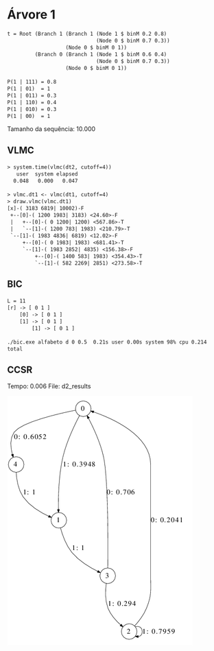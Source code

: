 Árvore 1
========

    t = Root (Branch 1 (Branch 1 (Node 1 $ binM 0.2 0.8)
                                 (Node 0 $ binM 0.7 0.3))
                       (Node 0 $ binM 0 1))
             (Branch 0 (Branch 1 (Node 1 $ binM 0.6 0.4)
                                 (Node 0 $ binM 0.7 0.3))
                       (Node 0 $ binM 0 1))
    
    P(1 | 111) = 0.8
    P(1 | 01)  = 1
    P(1 | 011) = 0.3 
    P(1 | 110) = 0.4
    P(1 | 010) = 0.3
    P(1 | 00)  = 1

Tamanho da sequência: 10.000

VLMC
-----

    > system.time(vlmc(dt2, cutoff=4))
       user  system elapsed 
      0.048   0.000   0.047 
    
    > vlmc.dt1 <- vlmc(dt1, cutoff=4)
    > draw.vlmc(vlmc.dt1)
    [x]-( 3183 6819| 10002)-F
     +--[0]-( 1200 1983| 3183) <24.60>-F
     |   +--[0]-( 0 1200| 1200) <567.86>-T
     |   `--[1]-( 1200 783| 1983) <210.79>-T
     `--[1]-( 1983 4836| 6819) <12.02>-F
         +--[0]-( 0 1983| 1983) <681.41>-T
         `--[1]-( 1983 2852| 4835) <156.38>-F
             +--[0]-( 1400 583| 1983) <354.43>-T
             `--[1]-( 582 2269| 2851) <273.58>-T
BIC
------

    L = 11
    [r] -> [ 0 1 ]
        [0] -> [ 0 1 ]
        [1] -> [ 0 1 ]
            [1] -> [ 0 1 ]

    ./bic.exe alfabeto d 0 0.5  0.21s user 0.00s system 98% cpu 0.214 total
 
CCSR
-------

Tempo: 0.006 
File: d2_results

![Grafo da cadeia](CSSR/dot.png "Grafo da cadeia")



